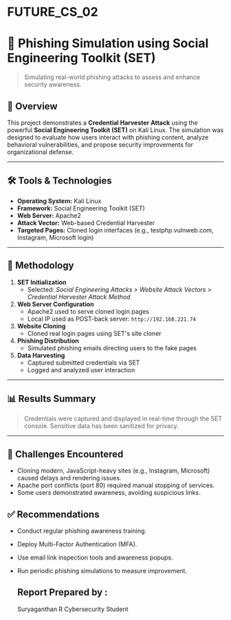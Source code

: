 # FUTURE_CS_02
# 🎣 Phishing Simulation using Social Engineering Toolkit (SET)

> Simulating real-world phishing attacks to assess and enhance security awareness.

## 📌 Overview

This project demonstrates a **Credential Harvester Attack** using the powerful **Social Engineering Toolkit (SET)** on Kali Linux. The simulation was designed to evaluate how users interact with phishing content, analyze behavioral vulnerabilities, and propose security improvements for organizational defense.

---

## 🛠 Tools & Technologies

- **Operating System:** Kali Linux
- **Framework:** Social Engineering Toolkit (SET)
- **Web Server:** Apache2
- **Attack Vector:** Web-based Credential Harvester
- **Targeted Pages:** Cloned login interfaces (e.g., testphp.vulnweb.com, Instagram, Microsoft login)

---

## 🧪 Methodology

1. **SET Initialization**
   - Selected: *Social Engineering Attacks > Website Attack Vectors > Credential Harvester Attack Method*
2. **Web Server Configuration**
   - Apache2 used to serve cloned login pages
   - Local IP used as POST-back server: `http://192.168.221.74`
3. **Website Cloning**
   - Cloned real login pages using SET's site cloner
4. **Phishing Distribution**
   - Simulated phishing emails directing users to the fake pages
5. **Data Harvesting**
   - Captured submitted credentials via SET
   - Logged and analyzed user interaction

---

## 📊 Results Summary

> Credentials were captured and displayed in real-time through the SET console. Sensitive data has been sanitized for privacy.

---

## 🚧 Challenges Encountered

- Cloning modern, JavaScript-heavy sites (e.g., Instagram, Microsoft) caused delays and rendering issues.
- Apache port conflicts (port 80) required manual stopping of services.
- Some users demonstrated awareness, avoiding suspicious links.

## ✅ Recommendations

- Conduct regular phishing awareness training.
- Deploy Multi-Factor Authentication (MFA).
- Use email link inspection tools and awareness popups.
- Run periodic phishing simulations to measure improvement.

  ## Report Prepared by :
    Suryaganthan R
    Cybersecurity Student

